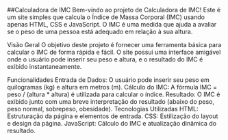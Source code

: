 ##Calculadora de IMC
Bem-vindo ao projeto de Calculadora de IMC! Este é um site simples que calcula o Índice de Massa Corporal (IMC) usando apenas HTML, CSS e JavaScript. O IMC é uma medida que ajuda a avaliar se o peso de uma pessoa está adequado em relação à sua altura.

Visão Geral
O objetivo deste projeto é fornecer uma ferramenta básica para calcular o IMC de forma rápida e fácil. O site possui uma interface amigável onde o usuário pode inserir seu peso e altura, e o resultado do IMC é exibido instantaneamente.

Funcionalidades
Entrada de Dados: O usuário pode inserir seu peso em quilogramas (kg) e altura em metros (m).
Cálculo do IMC: A fórmula IMC = peso / (altura * altura) é utilizada para calcular o índice.
Resultado: O IMC é exibido junto com uma breve interpretação do resultado (abaixo do peso, peso normal, sobrepeso, obesidade).
Tecnologias Utilizadas
HTML: Estruturação da página e elementos de entrada.
CSS: Estilização do layout e design da página.
JavaScript: Cálculo do IMC e atualização dinâmica do resultado.
